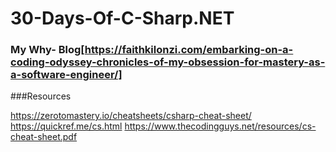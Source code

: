 # 30-Days-Of-C-Sharp.NET

### My Why- Blog[https://faithkilonzi.com/embarking-on-a-coding-odyssey-chronicles-of-my-obsession-for-mastery-as-a-software-engineer/]

###Resources

https://zerotomastery.io/cheatsheets/csharp-cheat-sheet/
https://quickref.me/cs.html
https://www.thecodingguys.net/resources/cs-cheat-sheet.pdf
